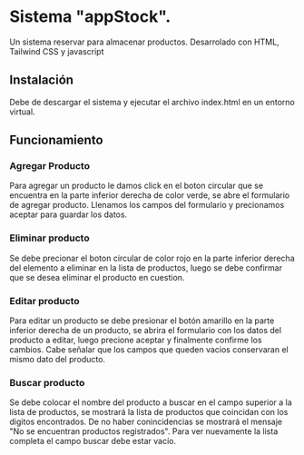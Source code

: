 
# Sistema "appStock".

Un sistema reservar para almacenar productos. Desarrolado con HTML, Tailwind CSS y javascript

## Instalación

Debe de descargar el sistema y ejecutar el archivo index.html en un entorno virtual.

## Funcionamiento

### Agregar Producto
Para agregar un producto le damos click en el boton circular que se encuentra en la parte inferior derecha de color verde, se abre el formulario de agregar producto. Llenamos los campos del formulario y precionamos aceptar para guardar los datos.

### Eliminar producto
Se debe precionar el boton circular de color rojo en la parte inferior derecha del elemento a eliminar en la lista de productos, luego se debe confirmar que se desea eliminar el producto en cuestion.

### Editar producto
Para editar un producto se debe presionar el botón amarillo
en la parte inferior derecha de un producto, se abrira el formulario con los datos del producto a editar, luego precione aceptar y finalmente confirme los cambios. Cabe señalar que los campos que queden vacios conservaran el mismo dato del producto. 

### Buscar producto
Se debe colocar el nombre del producto a buscar en el campo superior a la lista de productos, se mostrará la lista de productos que coincidan con los digitos encontrados. De no haber conincidencias se mostrará el mensaje "No se encuentran productos registrados". Para ver nuevamente la lista completa el campo buscar debe estar vacío.


